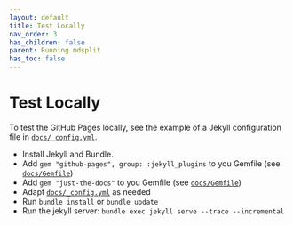 ```yaml
---
layout: default
title: Test Locally
nav_order: 3
has_children: false
parent: Running mdsplit
has_toc: false
---
```

# Test Locally

To test the GitHub Pages locally, see the example of a Jekyll configuration file in [`docs/_config.yml`](../_config.yml).
 
 * Install Jekyll and Bundle.
 * Add `gem "github-pages", group: :jekyll_plugins` to you Gemfile (see [`docs/Gemfile`](../Gemfile))
 * Add `gem "just-the-docs"` to you Gemfile (see [`docs/Gemfile`](../Gemfile))
 * Adapt [`docs/_config.yml`](../_config.yml) as needed
 * Run `bundle install` or `bundle update`
 * Run the jekyll server: `bundle exec jekyll serve --trace --incremental`



